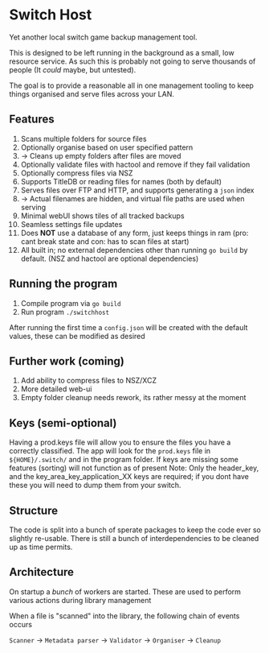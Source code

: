 # Switch Host

Yet another local switch game backup management tool.

This is designed to be left running in the background as a small, low resource service.
As such this is probably not going to serve thousands of people (It _could_ maybe, but untested).

The goal is to provide a reasonable all in one management tooling to keep things organised and serve files across your LAN.

## Features

1. Scans multiple folders for source files
1. Optionally organise based on user specified pattern
1. -> Cleans up empty folders after files are moved
1. Optionally validate files with hactool and remove if they fail validation
1. Optionally compress files via NSZ
1. Supports TitleDB or reading files for names (both by default)
1. Serves files over FTP and HTTP, and supports generating a `json` index
1. -> Actual filenames are hidden, and virtual file paths are used when serving
1. Minimal webUI shows tiles of all tracked backups
1. Seamless settings file updates
1. Does **NOT** use a database of any form, just keeps things in ram (pro: cant break state and con: has to scan files at start)
1. All built in; no external dependencies other than running `go build` by default. (NSZ and hactool are optional dependencies)

## Running the program

1. Compile program via `go build`
1. Run program `./switchhost`

After running the first time a `config.json` will be created with the default values, these can be modified as desired

## Further work (coming)

1. Add ability to compress files to NSZ/XCZ
1. More detailed web-ui
1. Empty folder cleanup needs rework, its rather messy at the moment

## Keys (semi-optional)

Having a prod.keys file will allow you to ensure the files you have a correctly classified. The app will look for the `prod.keys` file in `${HOME}/.switch/` and in the program folder.
If keys are missing some features (sorting) will not function as of present
Note: Only the header_key, and the key_area_key_application_XX keys are required; if you dont have these you will need to dump them from your switch.

## Structure

The code is split into a bunch of sperate packages to keep the code ever so slightly re-usable.
There is still a bunch of interdependencies to be cleaned up as time permits.

## Architecture

On startup a _bunch_ of workers are started. These are used to perform various actions during library management

When a file is "scanned" into the library, the following chain of events occurs

`Scanner` -> `Metadata parser` -> `Validator` -> `Organiser` -> `Cleanup`
